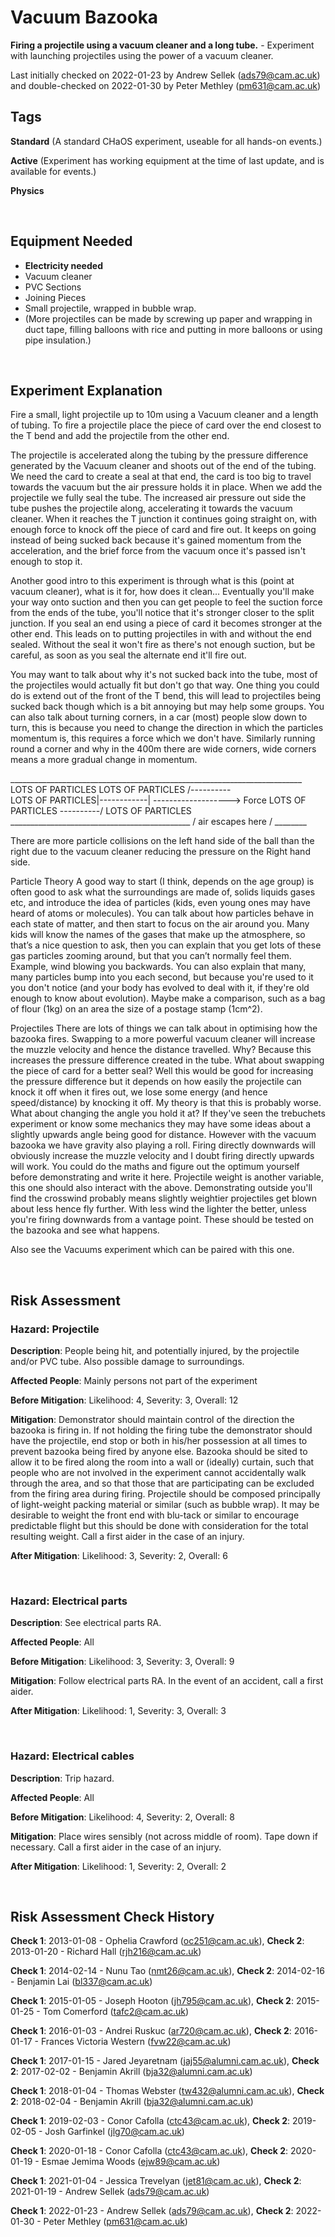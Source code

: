 # Vacuum Bazooka

**Firing a projectile using a vacuum cleaner and a long tube.** - Experiment with launching projectiles using the power of a vacuum cleaner. 

Last initially checked on 2022-01-23 by Andrew Sellek (ads79@cam.ac.uk) and double-checked on 2022-01-30 by Peter Methley (pm631@cam.ac.uk)

## Tags
<!--- Start Tags (DO NOT REMOVE THIS COMMENT) --->

**Standard** (A standard CHaOS experiment, useable for all hands-on events.)

**Active** (Experiment has working equipment at the time of last update, and is available for events.)

**Physics**
<!--- End Tags (DO NOT REMOVE THIS COMMENT) --->

<br/>

## Equipment Needed 
- **Electricity needed**
- Vacuum cleaner
- PVC Sections
- Joining Pieces
- Small projectile, wrapped in bubble wrap.
- (More projectiles can be made by screwing up paper and wrapping in duct tape, filling balloons with rice and putting in more balloons or using pipe insulation.)

<br/>

## Experiment Explanation 

Fire a small, light projectile up to 10m using a Vacuum cleaner and a length of tubing. To fire a projectile place the piece of card over the end closest to the T bend and add the projectile from the other end.

The projectile is accelerated along the tubing by the pressure difference generated by the Vacuum cleaner and shoots out of the end of the tubing. We need the card to create a seal at that end, the card is too big to travel towards the vacuum but the air pressure holds it in place. When we add the projectile we fully seal the tube. The increased air pressure out side the tube pushes the projectile along, accelerating it towards the vacuum cleaner. When it reaches the T junction it continues going straight on, with enough force to knock off the piece of card and fire out. It keeps on going instead of being sucked back because it's gained momentum from the acceleration, and the brief force from the vacuum once it's passed isn't enough to stop it. 

Another good intro to this experiment is through what is this (point at vacuum cleaner), what is it for, how does it clean... Eventually you'll make your way onto suction and then you can get people to feel the suction force from the ends of the tube, you'll notice that it's stronger closer to the split junction. If you seal an end using a piece of card it becomes stronger at the other end. This leads on to putting projectiles in with and without the end sealed. Without the seal it won't fire as there's not enough suction, but be careful, as soon as you seal the alternate end it'll fire out.

You may want to talk about why it's not sucked back into the tube, most of the projectiles would actually fit but don't go that way. One thing you could do is extend out of the front of the T bend, this will lead to projectiles being sucked back though which is a bit annoying but may help some groups. You can also talk about turning corners, in a car (most) people slow down to turn, this is because you need to change the direction in which the particles momentum is, this requires a force which we don't have. Similarly running round a corner and why in the 400m there are wide corners, wide corners means a more gradual change in momentum. 

\_\_\_\_\_\_\_\_\_\_\_\_\_\_\_\_\_\_\_\_\_\_\_\_\_\_\_\_\_\_\_\_\_\_\_\_\_\_\_\_\_\_\_\_\_\_\_\_\_\_\_\_\_\_\_\_\_\_\_\_\_\_\_\_\_\_\_\_\_\_\_\_\_
LOTS OF PARTICLES
LOTS OF PARTICLES /----------\
LOTS OF PARTICLES|------------| -------------------> Force
LOTS OF PARTICLES \----------/
LOTS OF PARTICLES
\_\_\_\_\_\_\_\_\_\_\_\_\_\_\_\_\_\_\_\_\_\_\_\_\_\_\_\_\_\_\_\_\_\_\_\_\_\_\_\_\_\_\_\_\_ \/ air escapes here \/ \_\_\_\_\_\_\_\_

There are more particle collisions on the left hand side of the ball than the right due to the vacuum cleaner reducing the pressure on the Right hand side.

Particle Theory
A good way to start (I think, depends on the age group) is often good to ask what the surroundings are made of, solids liquids gases etc, and introduce the idea of particles (kids, even young ones may have heard of atoms or molecules). You can talk about how particles behave in each state of matter, and then start to focus on the air around you. Many kids will know the names of the gases that make up the atmosphere, so that’s a nice question to ask, then you can explain that you get lots of these gas particles zooming around, but that you can’t normally feel them. Example, wind blowing you backwards. You can also explain that many, many particles bump into you each second, but because you're used to it you don't notice (and your body has evolved to deal with it, if they're old enough to know about evolution). Maybe make a comparison, such as a bag of flour (1kg) on an area the size of a postage stamp (1cm^2).

Projectiles
There are lots of things we can talk about in optimising how the bazooka fires.
Swapping to a more powerful vacuum cleaner will increase the muzzle velocity and hence the distance travelled. Why? Because this increases the pressure difference created in the tube. 
What about swapping the piece of card for a better seal? Well this would be good for increasing the pressure difference but it depends on how easily the projectile can knock it off when it fires out, we lose some energy (and hence speed/distance) by knocking it off. My theory is that this is probably worse.
What about changing the angle you hold it at? If they've seen the trebuchets experiment or know some mechanics they may have some ideas about a slightly upwards angle being good for distance. However with the vacuum bazooka we have gravity also playing a roll. Firing directly downwards will obviously increase the muzzle velocity and I doubt firing directly upwards will work. You could do the maths and figure out the optimum yourself before demonstrating and write it here.
Projectile weight is another variable, this one should also interact with the above. Demonstrating outside you'll find the crosswind probably means slightly weightier projectiles get blown about less hence fly further. With less wind the lighter the better, unless you're firing downwards from a vantage point.
These should be tested on the bazooka and see what happens.



Also see the Vacuums experiment which can be paired with this one. 


<br/>

## Risk Assessment

### **Hazard**: Projectile

**Description**: People being hit, and potentially injured, by the projectile and/or PVC tube. Also possible damage to surroundings.

**Affected People**: Mainly persons not part of the experiment

**Before Mitigation**: Likelihood: 4, Severity: 3, Overall: 12

**Mitigation**: Demonstrator should maintain control of the direction the bazooka is firing in.
If not holding the firing tube the demonstrator should have the projectile, end stop or both in his/her possession at all times to prevent bazooka being fired by anyone else.
Bazooka should be sited to allow it to be fired along the room into a wall or (ideally) curtain, such that people who are not involved in the experiment cannot accidentally walk through the area, and so that those that are participating can be excluded from the firing area during firing.
Projectile should be composed principally of light-weight packing material or similar (such as bubble wrap). It may be desirable to weight the front end with blu-tack or similar to encourage predictable flight but this should be done with consideration for the total resulting weight.
Call a first aider in the case of an injury.

**After Mitigation**: Likelihood: 3, Severity: 2, Overall: 6

<br/>

### **Hazard**: Electrical parts

**Description**: See electrical parts RA.

**Affected People**: All

**Before Mitigation**: Likelihood: 3, Severity: 3, Overall: 9

**Mitigation**: Follow electrical parts RA.
In the event of an accident, call a first aider.

**After Mitigation**: Likelihood: 1, Severity: 3, Overall: 3

<br/>

### **Hazard**: Electrical cables

**Description**: Trip hazard.

**Affected People**: All

**Before Mitigation**: Likelihood: 4, Severity: 2, Overall: 8

**Mitigation**: Place wires sensibly (not across middle of room). Tape down if necessary.
Call a first aider in the case of an injury.

**After Mitigation**: Likelihood: 1, Severity: 2, Overall: 2

<br/>

## Risk Assessment Check History 

**Check 1**: 2013-01-08 - Ophelia Crawford (oc251@cam.ac.uk), **Check 2**: 2013-01-20 - Richard Hall (rjh216@cam.ac.uk)

**Check 1**: 2014-02-14 - Nunu Tao (nmt26@cam.ac.uk), **Check 2**: 2014-02-16 - Benjamin Lai (bl337@cam.ac.uk)

**Check 1**: 2015-01-05 - Joseph Hooton (jh795@cam.ac.uk), **Check 2**: 2015-01-25 - Tom Comerford (tafc2@cam.ac.uk)

**Check 1**: 2016-01-03 - Andrei Ruskuc (ar720@cam.ac.uk), **Check 2**: 2016-01-17 - Frances Victoria Western (fvw22@cam.ac.uk)

**Check 1**: 2017-01-15 - Jared Jeyaretnam (jaj55@alumni.cam.ac.uk), **Check 2**: 2017-02-02 - Benjamin Akrill (bja32@alumni.cam.ac.uk)

**Check 1**: 2018-01-04 - Thomas Webster (tw432@alumni.cam.ac.uk), **Check 2**: 2018-02-04 - Benjamin Akrill (bja32@alumni.cam.ac.uk)

**Check 1**: 2019-02-03 - Conor Cafolla (ctc43@cam.ac.uk), **Check 2**: 2019-02-05 - Josh Garfinkel (jlg70@cam.ac.uk)

**Check 1**: 2020-01-18 - Conor Cafolla (ctc43@cam.ac.uk), **Check 2**: 2020-01-19 - Esmae Jemima Woods (ejw89@cam.ac.uk)

**Check 1**: 2021-01-04 - Jessica Trevelyan (jet81@cam.ac.uk), **Check 2**: 2021-01-19 - Andrew Sellek (ads79@cam.ac.uk)

**Check 1**: 2022-01-23 - Andrew Sellek (ads79@cam.ac.uk), **Check 2**: 2022-01-30 - Peter Methley (pm631@cam.ac.uk)
